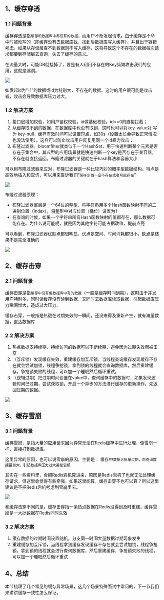 
## 1、缓存穿透

### 1.1 问题背景

缓存穿透是指`缓存和数据库中都没有的数据`，而用户不断发起请求。由于缓存是不命中时被动写的（即缓存没有去数据库找，找到后数据库写入缓存），并且出于容错考虑，如果从存储层查不到数据则不写入缓存，这将导致这个不存在的数据每次请求都要到存储层去查询，失去了缓存的意义。

在流量大时，可能DB就挂掉了，要是有人利用不存在的Key频繁攻击我们的应用，这就是漏洞。

![](https://image-for.oss-cn-guangzhou.aliyuncs.com/for-obsidian/Java_Study/2_%E5%AD%A6%E4%B9%A0%E7%AC%94%E8%AE%B0/1_Java%E8%AF%AD%E8%A8%80%E6%A0%B8%E5%BF%83/1_Java%E5%9F%BA%E7%A1%80/1_Java%E5%A4%8D%E4%B9%A0%E7%AC%94%E8%AE%B0/Pasted%20image%2020231107105210.png)

如发起id为“-1”的数据或id为特别大，不存在的数据。这时的用户很可能是攻击者，攻击会导致数据库压力过大。

### 1.2 解决方案

1. 接口层增加校验，如用户鉴权校验，id做基础校验，id<=0的直接拦截；
2. 从缓存取不到的数据，在数据库中也没有取到，这时也可以将key-value对 写为 key-null，缓存有效时间可以设置短点，如30s（设置太长会导致正常情况也没法使用）。这样可以防止攻击用户反复用同一个id暴力攻击；
3. 布隆过滤器。bloomfilter就类似于一个HashSet，用于快速判断某个元素是否存在于集合中，其典型的应用场景就是快速判断一个key是否存在于某容器，不存在就直接返回。布隆过滤器的关键就在于hash算法和容器大小

可以用布隆过滤器来应对，布隆过滤器是一种比较巧妙的概率型数据结构，特点是高效地插入和查询，可以用来告诉我们“`某样东西一定不存在或者可能存在`”

![](https://image-for.oss-cn-guangzhou.aliyuncs.com/for-obsidian/Java_Study/2_%E5%AD%A6%E4%B9%A0%E7%AC%94%E8%AE%B0/1_Java%E8%AF%AD%E8%A8%80%E6%A0%B8%E5%BF%83/1_Java%E5%9F%BA%E7%A1%80/1_Java%E5%A4%8D%E4%B9%A0%E7%AC%94%E8%AE%B0/Pasted%20image%2020231107105707.png)

布隆过滤器原理：
- 布隆过滤器底层是一个64位的整型，将字符串用多个Hash函数映射不同的二进制位置（index），将整型中对应位置（桶位）设置为1
- 在查询的时候，如果一个字符串所有Hash函数映射的值都存在，那么数据可能存在。为什么说可能呢，就是因为其他字符可能占据改值，提前点亮

可以看到，布隆过滤器优缺点都很明显，优点是空间、时间消耗都很小，缺点是结果不是完全准确的

![](https://image-for.oss-cn-guangzhou.aliyuncs.com/for-obsidian/Java_Study/2_%E5%AD%A6%E4%B9%A0%E7%AC%94%E8%AE%B0/1_Java%E8%AF%AD%E8%A8%80%E6%A0%B8%E5%BF%83/1_Java%E5%9F%BA%E7%A1%80/1_Java%E5%A4%8D%E4%B9%A0%E7%AC%94%E8%AE%B0/Pasted%20image%2020231107110104.png)


## 2、缓存击穿

### 2.1 问题背景

缓存击穿是指`缓存中没有但数据库中有的数据`（一般是缓存时间到期），这时由于并发用户特别多，同时读缓存没有读到数据，又同时去数据库读取数据，引起数据库压力瞬间增大，造成过大压力。

缓存击穿，一般指是热键在过期失效的一瞬间，还没来得及重新产生，就有海量数据，直达数据库
### 2.2 解决方案

1. 热点数据支持续期，持续访问的数据可以不断续期，避免因为过期失效而被击穿
2. （互斥锁）发现缓存失效，重建缓存加互斥锁，当线程查询缓存发现缓存不存在就会尝试加锁，线程争抢锁，拿到锁的线程就会查询数据库，然后重建缓存，争抢锁失败的线程，可以加一个睡眠然后循环重试。
3. （逻辑过期）把过期时间设置在value中，查询缓存中的数据时，如果发现逻辑时间已过期，尝试获取锁，开启一个异步的方法进行缓存的更新操作，先返回过期的数据。

![](https://image-for.oss-cn-guangzhou.aliyuncs.com/for-obsidian/Java_Study/2_%E5%AD%A6%E4%B9%A0%E7%AC%94%E8%AE%B0/1_Java%E8%AF%AD%E8%A8%80%E6%A0%B8%E5%BF%83/1_Java%E5%9F%BA%E7%A1%80/1_Java%E5%A4%8D%E4%B9%A0%E7%AC%94%E8%AE%B0/Pasted%20image%2020231107110754.png)

## 3、缓存雪崩

### 3.1 问题背景

缓存雪崩，是指大量的应用请求因为异常无法在Redis缓存中进行处理，像雪崩一样，直接打到数据库。

这里异常的原因，也可以说雪崩的原因，主要是：
缓存中`数据大批量过期，而查询数据量巨大，引起数据库压力过大甚至宕机`

其实在一些资料里，会把Redis宕机算进来，原因是Redis宕机了也就无法处理缓存请求，但这里会觉得有些牵强，如果这里能算，缓存击穿不也可以算？所以这里建议是不把Redis宕机考虑到雪崩里去。

![](https://image-for.oss-cn-guangzhou.aliyuncs.com/for-obsidian/Java_Study/2_%E5%AD%A6%E4%B9%A0%E7%AC%94%E8%AE%B0/1_Java%E8%AF%AD%E8%A8%80%E6%A0%B8%E5%BF%83/1_Java%E5%9F%BA%E7%A1%80/1_Java%E5%A4%8D%E4%B9%A0%E7%AC%94%E8%AE%B0/Pasted%20image%2020231107111614.png)

和缓存击穿不同的是，缓存击穿指一条热点数据在Redis没得到及时重建，缓存雪崩是一大批数据在Redis同时失效
### 3.2 解决方案

1. 缓存数据的过期时间设置随机，分支同一时间大量数据过期现象发生
2. 重建缓存加互斥锁，当线程拿到缓存发现缓存不存在就会尝试加锁，线程争抢锁，拿到锁的线程就会进行查询数据库，然后重建缓存，争抢锁失败的线程，可以加一个睡眠然后循环重试


## 4、总结

本节梳理了几个常见的缓存异常场景，这几个场景特殊面试中常问的，下一节我们来讲讲缓存一致性怎么保证。